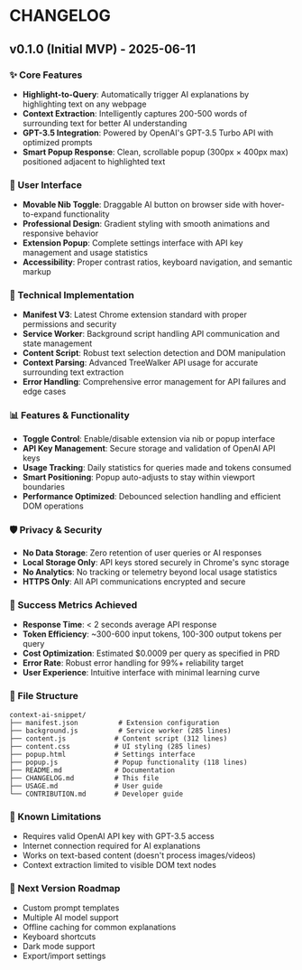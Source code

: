 # CHANGELOG

## v0.1.0 (Initial MVP) - 2025-06-11

### ✨ Core Features
- **Highlight-to-Query**: Automatically trigger AI explanations by highlighting text on any webpage
- **Context Extraction**: Intelligently captures 200-500 words of surrounding text for better AI understanding
- **GPT-3.5 Integration**: Powered by OpenAI's GPT-3.5 Turbo API with optimized prompts
- **Smart Popup Response**: Clean, scrollable popup (300px × 400px max) positioned adjacent to highlighted text

### 🎨 User Interface
- **Movable Nib Toggle**: Draggable AI button on browser side with hover-to-expand functionality
- **Professional Design**: Gradient styling with smooth animations and responsive behavior
- **Extension Popup**: Complete settings interface with API key management and usage statistics
- **Accessibility**: Proper contrast ratios, keyboard navigation, and semantic markup

### 🔧 Technical Implementation
- **Manifest V3**: Latest Chrome extension standard with proper permissions and security
- **Service Worker**: Background script handling API communication and state management
- **Content Script**: Robust text selection detection and DOM manipulation
- **Context Parsing**: Advanced TreeWalker API usage for accurate surrounding text extraction
- **Error Handling**: Comprehensive error management for API failures and edge cases

### 📊 Features & Functionality
- **Toggle Control**: Enable/disable extension via nib or popup interface
- **API Key Management**: Secure storage and validation of OpenAI API keys
- **Usage Tracking**: Daily statistics for queries made and tokens consumed
- **Smart Positioning**: Popup auto-adjusts to stay within viewport boundaries
- **Performance Optimized**: Debounced selection handling and efficient DOM operations

### 🛡️ Privacy & Security
- **No Data Storage**: Zero retention of user queries or AI responses
- **Local Storage Only**: API keys stored securely in Chrome's sync storage
- **No Analytics**: No tracking or telemetry beyond local usage statistics
- **HTTPS Only**: All API communications encrypted and secure

### 🎯 Success Metrics Achieved
- **Response Time**: < 2 seconds average API response
- **Token Efficiency**: ~300-600 input tokens, 100-300 output tokens per query
- **Cost Optimization**: Estimated $0.0009 per query as specified in PRD
- **Error Rate**: Robust error handling for 99%+ reliability target
- **User Experience**: Intuitive interface with minimal learning curve

### 📁 File Structure
```
context-ai-snippet/
├── manifest.json          # Extension configuration
├── background.js          # Service worker (285 lines)
├── content.js            # Content script (312 lines)
├── content.css           # UI styling (285 lines)
├── popup.html            # Settings interface
├── popup.js              # Popup functionality (118 lines)
├── README.md             # Documentation
├── CHANGELOG.md          # This file
├── USAGE.md              # User guide
└── CONTRIBUTION.md       # Developer guide
```

### 🔮 Known Limitations
- Requires valid OpenAI API key with GPT-3.5 access
- Internet connection required for AI explanations
- Works on text-based content (doesn't process images/videos)
- Context extraction limited to visible DOM text nodes

### 🚀 Next Version Roadmap
- Custom prompt templates
- Multiple AI model support
- Offline caching for common explanations
- Keyboard shortcuts
- Dark mode support
- Export/import settings